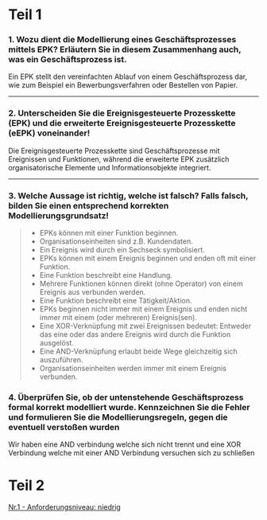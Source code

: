 # Teil 1

### 1. Wozu dient die Modellierung eines Geschäftsprozesses mittels EPK? Erläutern Sie in diesem Zusammenhang auch, was ein Geschäftsprozess ist.
Ein EPK stellt den vereinfachten Ablauf von einem Geschäftsprozess dar, wie zum Beispiel ein Bewerbungsverfahren oder Bestellen von Papier.

---
### 2. Unterscheiden Sie die Ereignisgesteuerte Prozesskette (EPK) und die erweiterte Ereignisgesteuerte Prozesskette (eEPK) voneinander!
Die Ereignisgesteuerte Prozesskette sind Geschäftsprozesse mit Ereignissen und Funktionen, während die erweiterte EPK zusätzlich organisatorische Elemente und Informationsobjekte integriert.

---
### 3. Welche Aussage ist richtig, welche ist falsch? Falls falsch, bilden Sie einen entsprechend korrekten Modellierungsgrundsatz!
> - EPKs können mit einer Funktion beginnen.
> - Organisationseinheiten sind z.B. Kundendaten.
> - Ein Ereignis wird durch ein Sechseck symbolisiert.
> - EPKs können mit einem Ereignis beginnen und enden oft mit einer Funktion.
> - Eine Funktion beschreibt eine Handlung.
> - Mehrere Funktionen können direkt (ohne Operator) von einem Ereignis aus verbunden werden.
> - Eine Funktion beschreibt eine Tätigkeit/Aktion.
> - EPKs beginnen nicht immer mit einem Ereignis und enden nicht immer mit einem (oder mehreren) Ereignis(sen).
> - Eine XOR-Verknüpfung mit zwei Ereignissen bedeutet: Entweder das eine oder das andere Ereignis wird durch die Funktion ausgelöst.
> - Eine AND-Verknüpfung erlaubt beide Wege gleichzeitig sich auszuführen.
> - Organisationseinheiten werden immer mit einem Ereignis verbunden.


### 4. Überprüfen Sie, ob der untenstehende Geschäftsprozess formal korrekt modelliert wurde. Kennzeichnen Sie die Fehler und formulieren Sie die Modellierungsregeln, gegen die eventuell verstoßen wurden

Wir haben eine AND verbindung welche sich nicht trennt und eine XOR Verbindung welche mit einer AND Verbindung versuchen sich zu schließen

# Teil 2
[Nr.1 - Anforderungsniveau: niedrig](EPK_1_niedrig.png)